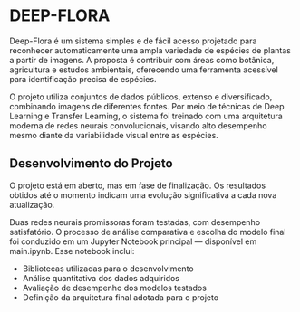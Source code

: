 # DEEP-FLORA

Deep-Flora é um sistema simples e de fácil acesso projetado para reconhecer automaticamente uma ampla variedade de espécies de plantas a partir de imagens. A proposta é contribuir com áreas como botânica, agricultura e estudos ambientais, oferecendo uma ferramenta acessível para identificação precisa de espécies.

O projeto utiliza conjuntos de dados públicos, extenso e diversificado, combinando imagens de diferentes fontes. Por meio de técnicas de Deep Learning e Transfer Learning, o sistema foi treinado com uma arquitetura moderna de redes neurais convolucionais, visando alto desempenho mesmo diante da variabilidade visual entre as espécies.

## Desenvolvimento do Projeto
O projeto está em aberto, mas em fase de finalização. Os resultados obtidos até o momento indicam uma evolução significativa a cada nova atualização.

Duas redes neurais promissoras foram testadas, com desempenho satisfatório. O processo de análise comparativa e escolha do modelo final foi conduzido em um Jupyter Notebook principal — disponível em main.ipynb. Esse notebook inclui:

- Bibliotecas utilizadas para o desenvolvimento
- Análise quantitativa dos dados adquiridos
- Avaliação de desempenho dos modelos testados
- Definição da arquitetura final adotada para o projeto
